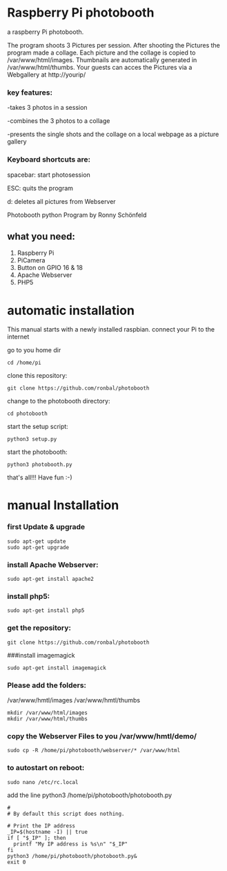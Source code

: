 # Raspberry Pi photobooth
a raspberry Pi photobooth.

The program shoots 3 Pictures per session. After shooting the Pictures the program made a collage. Each picture and the collage is copied to /var/www/html/images. Thumbnails are automatically generated in /var/www/html/thumbs. Your guests can acces the Pictures via a Webgallery at http://yourip/

### key features:
-takes 3 photos in a session

-combines the 3 photos to a collage

-presents the single shots and the collage on a local webpage as a picture gallery


### Keyboard shortcuts are:
spacebar: start photosession

ESC:      quits the program

d:        deletes all pictures from Webserver




Photobooth python Program by Ronny Schönfeld

## what you need:
1. Raspberry Pi
2. PiCamera
3. Button on GPIO 16 & 18
4. Apache Webserver
5. PHP5


# automatic installation
This manual starts with a newly installed raspbian.
connect your Pi to the internet

go to you home dir
```
cd /home/pi
```
clone this repository:
```
git clone https://github.com/ronbal/photobooth
```
change to the photobooth directory:
```
cd photobooth
```
start the setup script:
```
python3 setup.py
```
start the photobooth:
```
python3 photobooth.py
```

that's all!!! Have fun :-)

# manual Installation

### first Update & upgrade
```
sudo apt-get update
sudo apt-get upgrade
```
### install Apache Webserver:
```
sudo apt-get install apache2
```
### install php5:
```
sudo apt-get install php5
```
### get the repository:
```
git clone https://github.com/ronbal/photobooth
```

###install imagemagick
```
sudo apt-get install imagemagick
```



### Please add the folders:
/var/www/hmtl/images
/var/www/hmtl/thumbs
```
mkdir /var/www/html/images
mkdir /var/www/html/thumbs
```


### copy the Webserver Files to you /var/www/hmtl/demo/
```
sudo cp -R /home/pi/photobooth/webserver/* /var/www/html
```
### to autostart on reboot:
```
sudo nano /etc/rc.local
```
add the line
python3 /home/pi/photobooth/photobooth.py

```
#
# By default this script does nothing.

# Print the IP address
_IP=$(hostname -I) || true
if [ "$_IP" ]; then
  printf "My IP address is %s\n" "$_IP"
fi
python3 /home/pi/photobooth/photobooth.py&
exit 0
```


